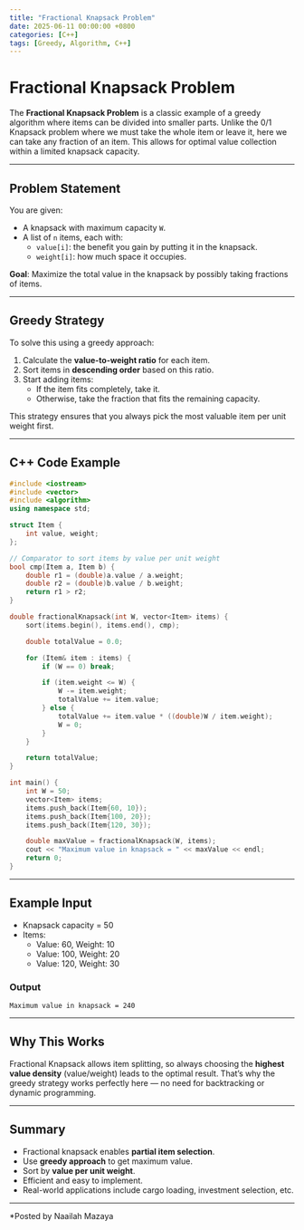 ```yaml
---
title: "Fractional Knapsack Problem"
date: 2025-06-11 00:00:00 +0800
categories: [C++]
tags: [Greedy, Algorithm, C++]
---
```


# Fractional Knapsack Problem

The **Fractional Knapsack Problem** is a classic example of a greedy algorithm where items can be divided into smaller parts. Unlike the 0/1 Knapsack problem where we must take the whole item or leave it, here we can take any fraction of an item. This allows for optimal value collection within a limited knapsack capacity.

---

## Problem Statement

You are given:

- A knapsack with maximum capacity `W`.
- A list of `n` items, each with:
  - `value[i]`: the benefit you gain by putting it in the knapsack.
  - `weight[i]`: how much space it occupies.

**Goal**: Maximize the total value in the knapsack by possibly taking fractions of items.

---

## Greedy Strategy

To solve this using a greedy approach:

1. Calculate the **value-to-weight ratio** for each item.
2. Sort items in **descending order** based on this ratio.
3. Start adding items:
   - If the item fits completely, take it.
   - Otherwise, take the fraction that fits the remaining capacity.

This strategy ensures that you always pick the most valuable item per unit weight first.

---

## C++ Code Example

```cpp
#include <iostream>
#include <vector>
#include <algorithm>
using namespace std;

struct Item {
    int value, weight;
};

// Comparator to sort items by value per unit weight
bool cmp(Item a, Item b) {
    double r1 = (double)a.value / a.weight;
    double r2 = (double)b.value / b.weight;
    return r1 > r2;
}

double fractionalKnapsack(int W, vector<Item> items) {
    sort(items.begin(), items.end(), cmp);

    double totalValue = 0.0;

    for (Item& item : items) {
        if (W == 0) break;

        if (item.weight <= W) {
            W -= item.weight;
            totalValue += item.value;
        } else {
            totalValue += item.value * ((double)W / item.weight);
            W = 0;
        }
    }

    return totalValue;
}

int main() {
    int W = 50;
    vector<Item> items;
    items.push_back(Item{60, 10});
    items.push_back(Item{100, 20});
    items.push_back(Item{120, 30});

    double maxValue = fractionalKnapsack(W, items);
    cout << "Maximum value in knapsack = " << maxValue << endl;
    return 0;
}
```

---

## Example Input

- Knapsack capacity = 50  
- Items:  
  - Value: 60, Weight: 10  
  - Value: 100, Weight: 20  
  - Value: 120, Weight: 30

### Output

```
Maximum value in knapsack = 240
```

---

## Why This Works

Fractional Knapsack allows item splitting, so always choosing the **highest value density** (value/weight) leads to the optimal result. That’s why the greedy strategy works perfectly here — no need for backtracking or dynamic programming.

---

## Summary

- Fractional knapsack enables **partial item selection**.
- Use **greedy approach** to get maximum value.
- Sort by **value per unit weight**.
- Efficient and easy to implement.
- Real-world applications include cargo loading, investment selection, etc.

---

*Posted by Naailah Mazaya 
